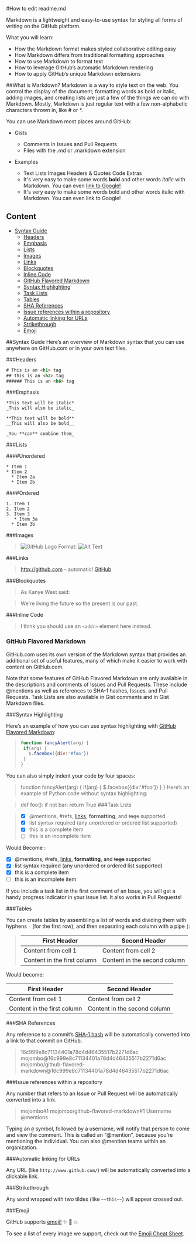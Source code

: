 #How to edit readme.md

Markdown is a lightweight and easy-to-use syntax for styling all forms of writing on the GitHub platform.

What you will learn:

* How the Markdown format makes styled collaborative editing easy
* How Markdown differs from traditional formatting approaches
* How to use Markdown to format text
* How to leverage GitHub’s automatic Markdown rendering
* How to apply GitHub’s unique Markdown extensions

##What is Markdown?
Markdown is a way to style text on the web. You control the display of the document; formatting words as bold or italic, adding images, and creating lists are just a few of the things we can do with Markdown. Mostly, Markdown is just regular text with a few non-alphabetic characters thrown in, like # or *.

You can use Markdown most places around GitHub:

* Gists
	* Comments in Issues and Pull Requests
	* Files with the .md or .markdown extension

* Examples
	* Text Lists Images Headers & Quotes Code Extras
	* It's very easy to make some words **bold** and other words *italic* with Markdown. You can even [link to Google!](http://google.com)
	* It's very easy to make some words bold and other words italic with Markdown. You can even link to Google!


## Content

- [Syntax Guide](#syntax-guide)
	- [Headers](#headers)
	- [Emphasis](#emphasis)
	- [Lists](#lists)
	- [Images](#images)
	- [Links](#links)
	- [Blockquotes](#blockquotes)
	- [Inline Code](#inline-code)
	- [GitHub Flavored Markdown](#github-flavored-markdown)
	- [Syntax Highlighting](#syntax-highlighting)
	- [Task Lists](#task-lists)
	- [Tables](#tables)
	- [SHA References](#sha-references)
	- [Issue references within a repository](#issue-references-within-a-repository)
	- [Automatic linking for URLs](#automatic-linking-for-urls)
	- [Strikethrough](#strikethrough)
	- [Emoji](#emoji)
	
##Syntax Guide
Here’s an overview of Markdown syntax that you can use anywhere on GitHub.com or in your own text files.

###Headers

```html 
# This is an <h1> tag
## This is an <h2> tag
###### This is an <h6> tag
```
###Emphasis

```
*This text will be italic*
_This will also be italic_

**This text will be bold**
__This will also be bold__

_You **can** combine them_
```

###Lists

####Unordered

```
* Item 1
* Item 2
  * Item 2a
  * Item 2b
```

####Ordered

```
1. Item 1
2. Item 2
3. Item 3
   * Item 3a
  * Item 3b
```
###Images

>![GitHub Logo](/images/logo.png)
>Format: ![Alt Text](url)

###Links

>http://github.com - automatic!
>[GitHub](http://github.com)

###Blockquotes

>As Kanye West said:

> We're living the future so
> the present is our past.

###Inline Code

>I think you should use an
>`<addr>` element here instead.

### GitHub Flavored Markdown

GitHub.com uses its own version of the Markdown syntax that provides an additional set of useful features, many of which make it easier to work with content on GitHub.com.

Note that some features of GitHub Flavored Markdown are only available in the descriptions and comments of Issues and Pull Requests. These include @mentions as well as references to SHA-1 hashes, Issues, and Pull Requests. Task Lists are also available in Gist comments and in Gist Markdown files.

###Syntax Highlighting

Here’s an example of how you can use syntax highlighting with [GitHub Flavored Markdown](https://help.github.com/categories/writing-on-github/):

>```javascript
>function fancyAlert(arg) {
>  if(arg) {
>    $.facebox({div:'#foo'})
>  }
>}
>```
You can also simply indent your code by four spaces:

>    function fancyAlert(arg) {
>   	if(arg) {
>   		$.facebox({div:'#foo'})
>   	}
>    }
Here’s an example of Python code without syntax highlighting:

>def foo():
>    if not bar:
>        return True
###Task Lists

>- [x] @mentions, #refs, [links](), **formatting**, and <del>tags</del> supported
>- [x] list syntax required (any unordered or ordered list supported)
>- [x] this is a complete item
>- [ ] this is an incomplete item

Would Become :

- [x] @mentions, #refs, [links](), **formatting**, and <del>tags</del> supported
- [x] list syntax required (any unordered or ordered list supported)
- [x] this is a complete item
- [ ] this is an incomplete item

If you include a task list in the first comment of an Issue, you will get a handy progress indicator in your issue list. It also works in Pull Requests!

###Tables

You can create tables by assembling a list of words and dividing them with hyphens `-` (for the first row), and then separating each column with a pipe `|`:

>First Header | Second Header
>------------ | -------------
>Content from cell 1 | Content from cell 2
>Content in the first column | Content in the second column

Would become:

First Header | Second Header
------------ | -------------
Content from cell 1 | Content from cell 2
Content in the first column | Content in the second column

###SHA References

Any reference to a commit’s [SHA-1 hash](https://en.wikipedia.org/wiki/SHA-1) will be automatically converted into a link to that commit on GitHub.

>16c999e8c71134401a78d4d46435517b2271d6ac
>mojombo@16c999e8c71134401a78d4d46435517b2271d6ac
>mojombo/github-flavored-markdown@16c999e8c71134401a78d4d46435517b2271d6ac

###Issue references within a repository

Any number that refers to an Issue or Pull Request will be automatically converted into a link.


>mojombo#1
>mojombo/github-flavored-markdown#1
>Username @mentions

Typing an `@` symbol, followed by a username, will notify that person to come and view the comment. This is called an “@mention”, because you’re mentioning the individual. You can also @mention teams within an organization.

###Automatic linking for URLs

Any URL (like `http://www.github.com/`) will be automatically converted into a clickable link.

###Strikethrough

Any word wrapped with two tildes (like `~~this~~`) will appear crossed out.

###Emoji

GitHub supports [emoji!](https://help.github.com/articles/basic-writing-and-formatting-syntax/#using-emoji) :sparkles: :camel: :boom:

To see a list of every image we support, check out the [Emoji Cheat Sheet](http://www.emoji-cheat-sheet.com/).